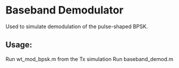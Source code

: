 # Baseband Demodulator
Used to simulate demodulation of the pulse-shaped BPSK.

## Usage:
Run wt_mod_bpsk.m from the Tx simulation
Run baseband_demod.m